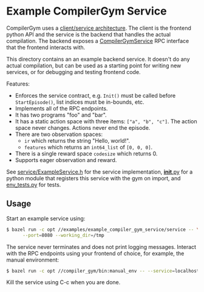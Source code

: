 # Example CompilerGym Service

CompilerGym uses a
[client/service architecture](https://facebookresearch.github.io/CompilerGym/compiler_gym/service.html).
The client is the frontend python API and the service is the backend that
handles the actual compilation. The backend exposes a
[CompilerGymService](https://github.com/facebookresearch/CompilerGym/blob/development/compiler_gym/service/proto/compiler_gym_service.proto)
RPC interface that the frontend interacts with.

This directory contains an an example backend service. It doesn't do any actual
compilation, but can be used as a starting point for writing new services, or
for debugging and testing frontend code.

Features:

* Enforces the service contract, e.g. `Init()` must be called before
  `StartEpisode()`, list indices must be in-bounds, etc.
* Implements all of the RPC endpoints.
* It has two programs "foo" and "bar".
* It has a static action space with three items: `["a", "b", "c"]`. The action
  space never changes. Actions never end the episode.
* There are two observation spaces:
    * `ir` which returns the string "Hello, world!".
    * `features` which returns an `int64_list` of `[0, 0, 0]`.
* There is a single reward space `codesize` which returns 0.
* Supports eager observation and reward.

See [service/ExampleService.h](service/ExampleService.h) for the service
implementation, [__init__.py](__init__.py) for a python module that
registers this service with the gym on import, and [env_tests.py](env_tests.py)
for tests.


## Usage

Start an example service using:

```sh
$ bazel run -c opt //examples/example_compiler_gym_service/service -- \
      --port=8080 --working_dir=/tmp
```

The service never terminates and does not print logging messages. Interact with
the RPC endpoints using your frontend of choice, for example, the manual
environment:

```sh
$ bazel run -c opt //compiler_gym/bin:manual_env -- --service=localhost:8080
```

Kill the service using C-c when you are done.
